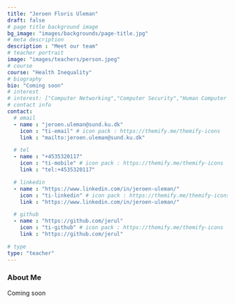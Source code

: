 ```yaml
---
title: "Jeroen Floris Uleman"
draft: false
# page title background image
bg_image: "images/backgrounds/page-title.jpg"
# meta description
description : "Meet our team"
# teacher portrait
image: "images/teachers/person.jpeg"
# course
course: "Health Inequality"
# biography
bio: "Coming soon"
# interest
# interest: ["Computer Networking","Computer Security","Human Computer Interfacing"]
# contact info
contact:
  # email
  - name : "jeroen.uleman@sund.ku.dk"
    icon : "ti-email" # icon pack : https://themify.me/themify-icons
    link : "mailto:jeroen.uleman@sund.ku.dk"

  # tel
  - name : "+4535320117"
    icon : "ti-mobile" # icon pack : https://themify.me/themify-icons
    link : "tel:+4535320117"

  # linkedin
  - name : "https://www.linkedin.com/in/jeroen-uleman/"
    icon : "ti-linkedin" # icon pack : https://themify.me/themify-icons
    link : "https://www.linkedin.com/in/jeroen-uleman/"

  # github
  - name : "https://github.com/jerul"
    icon : "ti-github" # icon pack : https://themify.me/themify-icons
    link : "https://github.com/jerul"

# type
type: "teacher"
---
```


### About Me

Coming soon